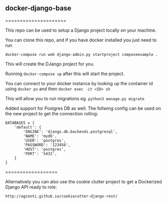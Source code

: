 ## docker-django-base
=====================

This repo can be used to setup a Django project locally on your machine.

You can clone this repo, and if you have docker installed you just need to run

```
docker-compose run web django-admin.py startproject composeexample .

```

This will create the DJango project for you.

Running `docker-compose up` after this will start the project.

You can connect to your docker instance by looking up the container id using `docker ps` and then `docker exec -it <ID> sh`

This will allow you to run migrations eg. `python3 manage.py migrate`

Added support for Postgres DB as well. The follwing config can be used on the new project to get the connection rolling:

```
DATABASES = {
    'default': {
        'ENGINE': 'django.db.backends.postgresql',
        'NAME': 'mydb',
        'USER': 'postgres',
        'PASSWORD': '123456',
        'HOST': 'postgres',
        'PORT': '5432',
    }
}
```


==================

Alternatively you can also use the cookie clutter project to get a Dockerized Django API ready to role:
```
http://agconti.github.io/cookiecutter-django-rest/
```
